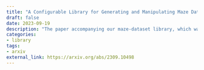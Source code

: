 ```yaml
---
title: "A Configurable Library for Generating and Manipulating Maze Datasets"
draft: false
date: 2023-09-19
description: "The paper accompanying our maze-dataset library, which was used in our first two papers and is publically available."
categories:
- library
tags:
- arxiv
external_link: https://arxiv.org/abs/2309.10498
---
```


